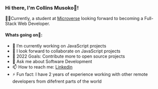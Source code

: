 ### Hi there, I'm Collins Musoko👋!

👨‍💻Currently, a student at [Microverse](https://www.microverse.org/) looking forward to becoming a Full-Stack Web Developer.

#### Whats going on🙌:

- 🔭 I’m currently working on JavaScript projects
- 👯 I look forward to collaborate on JavaScript projects
- 🎁 2022 Goals: Contribute more to open source projects
- 💬 Ask me about Software Development
- 📫 How to reach me: [Linkedin](https://www.linkedin.com/in/collins-musoko-864881120/)
- ⚡ Fun fact: I have 2 years of experience working with other remote developers from difefrent parts of the world
